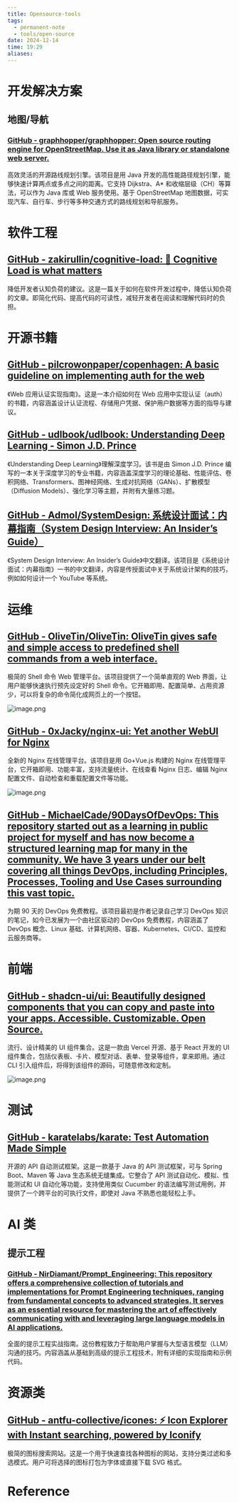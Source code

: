 ```yaml
---
title: Opensource-tools
tags:
  - permanent-note
  - tools/open-source
date: 2024-12-14
time: 19:29
aliases:
---
```

# 开发解决方案

## 地图/导航

### [GitHub - graphhopper/graphhopper: Open source routing engine for OpenStreetMap. Use it as Java library or standalone web server.](https://github.com/graphhopper/graphhopper)

高效灵活的开源路线规划引擎。该项目是用 Java 开发的高性能路径规划引擎，能够快速计算两点或多点之间的距离。它支持 Dijkstra、A* 和收缩层级（CH）等算法，可以作为 Java 库或 Web 服务使用。基于 OpenStreetMap 地图数据，可实现汽车、自行车、步行等多种交通方式的路线规划和导航服务。

# 软件工程

## [GitHub - zakirullin/cognitive-load: 🧠 Cognitive Load is what matters](https://github.com/zakirullin/cognitive-load)

降低开发者认知负荷的建议。这是一篇关于如何在软件开发过程中，降低认知负荷的文章。即简化代码、提高代码的可读性，减轻开发者在阅读和理解代码时的负担。

# 开源书籍

## [GitHub - pilcrowonpaper/copenhagen: A basic guideline on implementing auth for the web](https://github.com/pilcrowonpaper/copenhagen?tab=readme-ov-file)

《Web 应用认证实现指南》。这是一本介绍如何在 Web 应用中实现认证（auth）的书籍，内容涵盖设计认证流程、存储用户凭据、保护用户数据等方面的指导与建议。

## [GitHub - udlbook/udlbook: Understanding Deep Learning - Simon J.D. Prince](https://github.com/udlbook/udlbook)

《Understanding Deep Learning》理解深度学习。该书是由 Simon J.D. Prince 编写的一本关于深度学习的专业书籍，内容涵盖深度学习的理论基础、性能评估、卷积网络、Transformers、图神经网络、生成对抗网络（GANs）、扩散模型（Diffusion Models）、强化学习等主题，并附有大量练习题。

## [GitHub - Admol/SystemDesign: 系统设计面试：内幕指南（System Design Interview: An Insider’s Guide）](https://github.com/Admol/SystemDesign)

《System Design Interview: An Insider’s Guide》中文翻译。该项目是《系统设计面试：内幕指南》一书的中文翻译，内容是传授面试中关于系统设计架构的技巧，例如如何设计一个 YouTube 等系统。

# 运维

## [GitHub - OliveTin/OliveTin: OliveTin gives safe and simple access to predefined shell commands from a web interface.](https://github.com/OliveTin/OliveTin)

极简的 Shell 命令 Web 管理平台。该项目提供了一个简单直观的 Web 界面，让用户能够快速执行预先设定好的 Shell 命令。它开箱即用、配置简单、占用资源少，可以将复杂的命令简化成网页上的一个按钮。

![image.png](https://images.hnzhrh.com/note/20241214193059.png)

## [GitHub - 0xJacky/nginx-ui: Yet another WebUI for Nginx](https://github.com/0xJacky/nginx-ui)

全新的 Nginx 在线管理平台。该项目是用 Go+Vue.js 构建的 Nginx 在线管理平台，它开箱即用、功能丰富，支持流量统计、在线查看 Nginx 日志、编辑 Nginx 配置文件、自动检查和重载配置文件等功能。

![image.png](https://images.hnzhrh.com/note/20241214194258.png)

## [GitHub - MichaelCade/90DaysOfDevOps: This repository started out as a learning in public project for myself and has now become a structured learning map for many in the community. We have 3 years under our belt covering all things DevOps, including Principles, Processes, Tooling and Use Cases surrounding this vast topic.](https://github.com/MichaelCade/90DaysOfDevOps)

为期 90 天的 DevOps 免费教程。该项目最初是作者记录自己学习 DevOps 知识的笔记，如今已发展为一个由社区驱动的 DevOps 免费教程，内容涵盖了 DevOps 概念、Linux 基础、计算机网络、容器、Kubernetes、CI/CD、监控和云服务商等。

# 前端

## [GitHub - shadcn-ui/ui: Beautifully designed components that you can copy and paste into your apps. Accessible. Customizable. Open Source.](https://github.com/shadcn-ui/ui)

流行、设计精美的 UI 组件集合。这是一款由 Vercel 开源、基于 React 开发的 UI 组件集合，包括仪表板、卡片、模型对话、表单、登录等组件，拿来即用。通过 CLI 引入组件后，将得到该组件的源码，可随意修改和定制。

![image.png](https://images.hnzhrh.com/note/20241214194517.png)


# 测试

## [GitHub - karatelabs/karate: Test Automation Made Simple](https://github.com/karatelabs/karate)

开源的 API 自动测试框架。这是一款基于 Java 的 API 测试框架，可与 Spring Boot、Maven 等 Java 生态系统无缝集成。它整合了 API 测试自动化、模拟、性能测试和 UI 自动化等功能，支持使用类似 Cucumber 的语法编写测试用例，并提供了一个跨平台的可执行文件，即使对 Java 不熟悉也能轻松上手。


# AI 类

## 提示工程

### [GitHub - NirDiamant/Prompt\_Engineering: This repository offers a comprehensive collection of tutorials and implementations for Prompt Engineering techniques, ranging from fundamental concepts to advanced strategies. It serves as an essential resource for mastering the art of effectively communicating with and leveraging large language models in AI applications.](https://github.com/NirDiamant/Prompt_Engineering)

全面的提示工程实战指南。这份教程致力于帮助用户掌握与大型语言模型（LLM）沟通的技巧。内容涵盖从基础到高级的提示工程技术，附有详细的实现指南和示例代码。

# 资源类

## [GitHub - antfu-collective/icones: ⚡️ Icon Explorer with Instant searching, powered by Iconify](https://github.com/antfu-collective/icones)

极简的图标搜索网站。这是一个用于快速查找各种图标的网站，支持分类过滤和多选模式。用户可将选择的图标打包为字体或直接下载 SVG 格式。

# Reference